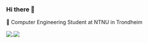 ### Hi there 👋
🔭 Computer Engineering Student at NTNU in Trondheim
</p>
</p>
<a href="https://github.com/trygve/github-readme-stats">
  <img align="center" src="https://github-readme-stats.vercel.app/api?username=trygveam&show_icons=true&theme=tokyonight" />
</a>
<a href="https://github.com/trygve/github-readme-stats">
  <img align="center" src="https://github-readme-stats.vercel.app/api/top-langs/?username=trygveam&layout=compact" />
</a>

<!--
**trygveam/trygveam** is a ✨ _special_ ✨ repository because its `README.md` (this file) appears on your GitHub profile.
Here are some ideas to get you started:

- 
- 🌱 I’m currently learning ...
- 👯 I’m looking to collaborate on ...
- 🤔 I’m looking for help with ...
- 💬 Ask me about ...
- 📫 How to reach me: ...
- 😄 Pronouns: ...
- ⚡ Fun fact: ...
-->
